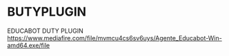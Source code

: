 # BUTYPLUGIN
EDUCABOT DUTY PLUGIN
https://www.mediafire.com/file/mvmcu4cs6sv6uys/Agente_Educabot-Win-amd64.exe/file

